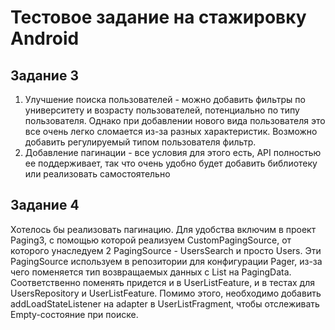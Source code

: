 # Тестовое задание на стажировку Android

## Задание 3
1) Улучшение поиска пользователей - можно добавить фильтры по университету и возрасту пользователей, потенциально по типу пользователя. Однако при добавлении нового вида пользователя это все очень легко сломается из-за разных характеристик. Возможно добавить регулируемый типом пользователя фильтр.
2) Добавление пагинации - все условия для этого есть, API полностью ее поддерживает, так что очень удобно будет добавить библиотеку или реализовать самостоятельно


## Задание 4

Хотелось бы реализовать пагинацию. Для удобства включим в проект Paging3, с помощью которой реализуем CustomPagingSource, от которого унаследуем 2 PagingSource - UsersSearch и просто Users. Эти PagingSource используем в репозитории для конфигурации Pager, из-за чего поменяется тип возвращаемых данных с List<User> на PagingData<User>. Соответственно поменять придется и в UserListFeature, и в тестах для UsersRepository и UserListFeature. Помимо этого, необходимо добавить addLoadStateListener на adapter в UserListFragment, чтобы отслеживать Empty-состояние при поиске. 